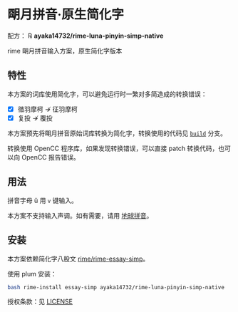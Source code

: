 # 朙月拼音·原生简化字

配方： ℞ **ayaka14732/rime-luna-pinyin-simp-native**

rime 朙月拼音输入方案，原生简化字版本

## 特性

本方案的词库使用简化字，可以避免运行时一繁对多简造成的转换错误：

- [x] 徵羽摩柯 ↛ 征羽摩柯
- [x] 复投 ↛ 覆投

本方案预先将朙月拼音原始词库转换为简化字，转换使用的代码见 [`build`](https://github.com/ayaka14732/rime-luna-pinyin-simp-native/tree/build) 分支。

转换使用 OpenCC 程序库，如果发现转换错误，可以直接 patch 转换代码，也可以向 OpenCC 报告错误。

## 用法

拼音字母 ü 用 `v` 键输入。

本方案不支持输入声调。如有需要，请用 [地球拼音](https://github.com/rime/rime-terra-pinyin)。

## 安装

本方案依赖简化字八股文 [rime/rime-essay-simp](https://github.com/rime/rime-essay-simp)。

使用 plum 安装：

```sh
bash rime-install essay-simp ayaka14732/rime-luna-pinyin-simp-native
```

授权条款：见 [LICENSE](LICENSE)
